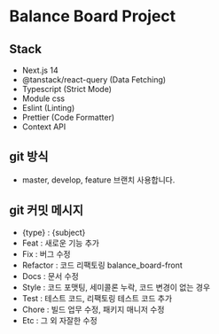 # Balance Board Project

## Stack

- Next.js 14
- @tanstack/react-query (Data Fetching)
- Typescript (Strict Mode)
- Module css
- Eslint (Linting)
- Prettier (Code Formatter)
- Context API

## git 방식

- master, develop, feature 브랜치 사용합니다.

## git 커밋 메시지

- {type} : {subject}
- Feat : 새로운 기능 추가
- Fix : 버그 수정
- Refactor : 코드 리팩토링 balance_board-front
- Docs : 문서 수정
- Style : 코드 포맷팅, 세미콜론 누락, 코드 변경이 없는 경우
- Test : 테스트 코드, 리팩토링 테스트 코드 추가
- Chore : 빌드 업무 수정, 패키지 매니저 수정
- Etc : 그 외 자잘한 수정
